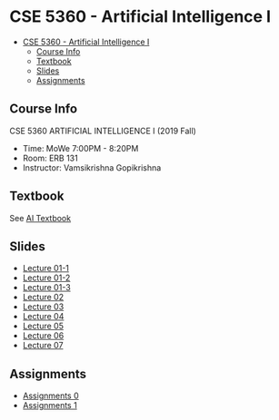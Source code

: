 # CSE 5360 - Artificial Intelligence I

- [CSE 5360 - Artificial Intelligence I](#cse-5360---artificial-intelligence-i)
  - [Course Info](#course-info)
  - [Textbook](#textbook)
  - [Slides](#slides)
  - [Assignments](#assignments)

## Course Info

CSE 5360 ARTIFICIAL INTELLIGENCE I (2019 Fall)

- Time: MoWe 7:00PM - 8:20PM
- Room: ERB 131
- Instructor: Vamsikrishna Gopikrishna

## Textbook

See [AI Textbook](Textbook/AI-Textbook.pdf)

## Slides

- [Lecture 01-1](Slides/Lecture-01-1.pdf)
- [Lecture 01-2](Slides/Lecture-01-2.pdf)
- [Lecture 01-3](Slides/Lecture-01-3.pdf)
- [Lecture 02](Slides/Lecture-02.pdf)
- [Lecture 03](Slides/Lecture-03.pdf)
- [Lecture 04](Slides/Lecture-04.pdf)
- [Lecture 05](Slides/Lecture-05.pdf)
- [Lecture 06](Slides/Lecture-06.pdf)
- [Lecture 07](Slides/Lecture-07.pdf)

## Assignments

- [Assignments 0](Assignments/00/)
- [Assignments 1](Assignments/01/)
